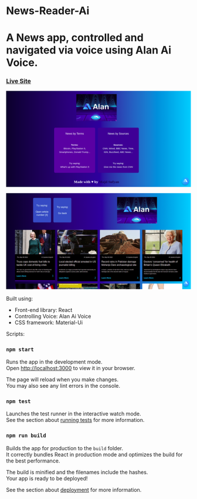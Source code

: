 # News-Reader-Ai

# A News app, controlled and navigated via voice using Alan Ai Voice.

### [Live Site]()

![Voice Controlled React News Application](https://github.com/Majd-sufian/News-Reader-Ai/blob/main/src/images/news-reader-ai-2.png?raw=true)

![Voice Controlled React News Application](https://github.com/Majd-sufian/News-Reader-Ai/blob/main/src/images/news-reader-ai.png?raw=true)

Built using:

- Front-end library: React
- Controlling Voice: Alan Ai Voice
- CSS framework: Material-Ui

Scripts:

### `npm start`

Runs the app in the development mode.\
Open [http://localhost:3000](http://localhost:3000) to view it in your browser.

The page will reload when you make changes.\
You may also see any lint errors in the console.

### `npm test`

Launches the test runner in the interactive watch mode.\
See the section about [running tests](https://facebook.github.io/create-react-app/docs/running-tests) for more information.

### `npm run build`

Builds the app for production to the `build` folder.\
It correctly bundles React in production mode and optimizes the build for the best performance.

The build is minified and the filenames include the hashes.\
Your app is ready to be deployed!

See the section about [deployment](https://facebook.github.io/create-react-app/docs/deployment) for more information.
